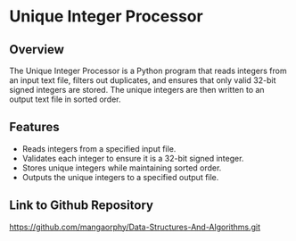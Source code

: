 # Unique Integer Processor

## Overview
The Unique Integer Processor is a Python program that reads integers from an input text file, filters out duplicates, and ensures that only valid 32-bit signed integers are stored. The unique integers are then written to an output text file in sorted order.

## Features
- Reads integers from a specified input file.
- Validates each integer to ensure it is a 32-bit signed integer.
- Stores unique integers while maintaining sorted order.
- Outputs the unique integers to a specified output file.

## Link to Github Repository

https://github.com/mangaorphy/Data-Structures-And-Algorithms.git